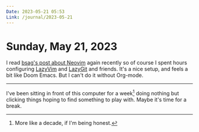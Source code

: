 ```yaml
---
Date: 2023-05-21 05:53
Link: /journal/2023-05-21
---
```


# Sunday, May 21, 2023

I read [bsag's post about Neovim](https://www.rousette.org.uk/archives/neovim-again/) again recently so of course I spent hours configuring [LazyVim](https://github.com/LazyVim/LazyVim) and [LazyGit](https://github.com/jesseduffield/lazygit) and friends. It's a nice setup, and feels a bit like Doom Emacs. But I can't do it without Org-mode.

---

I've been sitting in front of this computer for a week[^week] doing nothing but clicking things hoping to find something to play with. Maybe it's time for a break.


[^week]: More like a decade, if I'm being honest.
